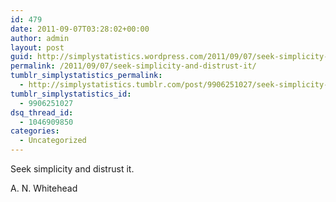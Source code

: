 ```yaml
---
id: 479
date: 2011-09-07T03:28:02+00:00
author: admin
layout: post
guid: http://simplystatistics.wordpress.com/2011/09/07/seek-simplicity-and-distrust-it
permalink: /2011/09/07/seek-simplicity-and-distrust-it/
tumblr_simplystatistics_permalink:
  - http://simplystatistics.tumblr.com/post/9906251027/seek-simplicity-and-distrust-it
tumblr_simplystatistics_id:
  - 9906251027
dsq_thread_id:
  - 1046909850
categories:
  - Uncategorized
---
```

Seek simplicity and distrust it.

A. N. Whitehead